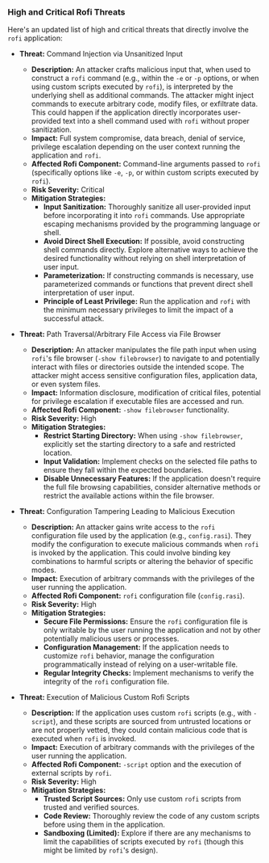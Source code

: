 ### High and Critical Rofi Threats

Here's an updated list of high and critical threats that directly involve the `rofi` application:

*   **Threat:** Command Injection via Unsanitized Input
    *   **Description:** An attacker crafts malicious input that, when used to construct a `rofi` command (e.g., within the `-e` or `-p` options, or when using custom scripts executed by `rofi`), is interpreted by the underlying shell as additional commands. The attacker might inject commands to execute arbitrary code, modify files, or exfiltrate data. This could happen if the application directly incorporates user-provided text into a shell command used with `rofi` without proper sanitization.
    *   **Impact:** Full system compromise, data breach, denial of service, privilege escalation depending on the user context running the application and `rofi`.
    *   **Affected Rofi Component:** Command-line arguments passed to `rofi` (specifically options like `-e`, `-p`, or within custom scripts executed by `rofi`).
    *   **Risk Severity:** Critical
    *   **Mitigation Strategies:**
        *   **Input Sanitization:**  Thoroughly sanitize all user-provided input before incorporating it into `rofi` commands. Use appropriate escaping mechanisms provided by the programming language or shell.
        *   **Avoid Direct Shell Execution:** If possible, avoid constructing shell commands directly. Explore alternative ways to achieve the desired functionality without relying on shell interpretation of user input.
        *   **Parameterization:** If constructing commands is necessary, use parameterized commands or functions that prevent direct shell interpretation of user input.
        *   **Principle of Least Privilege:** Run the application and `rofi` with the minimum necessary privileges to limit the impact of a successful attack.

*   **Threat:** Path Traversal/Arbitrary File Access via File Browser
    *   **Description:** An attacker manipulates the file path input when using `rofi`'s file browser (`-show filebrowser`) to navigate to and potentially interact with files or directories outside the intended scope. The attacker might access sensitive configuration files, application data, or even system files.
    *   **Impact:** Information disclosure, modification of critical files, potential for privilege escalation if executable files are accessed and run.
    *   **Affected Rofi Component:** `-show filebrowser` functionality.
    *   **Risk Severity:** High
    *   **Mitigation Strategies:**
        *   **Restrict Starting Directory:** When using `-show filebrowser`, explicitly set the starting directory to a safe and restricted location.
        *   **Input Validation:** Implement checks on the selected file paths to ensure they fall within the expected boundaries.
        *   **Disable Unnecessary Features:** If the application doesn't require the full file browsing capabilities, consider alternative methods or restrict the available actions within the file browser.

*   **Threat:** Configuration Tampering Leading to Malicious Execution
    *   **Description:** An attacker gains write access to the `rofi` configuration file used by the application (e.g., `config.rasi`). They modify the configuration to execute malicious commands when `rofi` is invoked by the application. This could involve binding key combinations to harmful scripts or altering the behavior of specific modes.
    *   **Impact:** Execution of arbitrary commands with the privileges of the user running the application.
    *   **Affected Rofi Component:** `rofi` configuration file (`config.rasi`).
    *   **Risk Severity:** High
    *   **Mitigation Strategies:**
        *   **Secure File Permissions:** Ensure the `rofi` configuration file is only writable by the user running the application and not by other potentially malicious users or processes.
        *   **Configuration Management:**  If the application needs to customize `rofi` behavior, manage the configuration programmatically instead of relying on a user-writable file.
        *   **Regular Integrity Checks:** Implement mechanisms to verify the integrity of the `rofi` configuration file.

*   **Threat:** Execution of Malicious Custom Rofi Scripts
    *   **Description:** If the application uses custom `rofi` scripts (e.g., with `-script`), and these scripts are sourced from untrusted locations or are not properly vetted, they could contain malicious code that is executed when `rofi` is invoked.
    *   **Impact:** Execution of arbitrary commands with the privileges of the user running the application.
    *   **Affected Rofi Component:** `-script` option and the execution of external scripts by `rofi`.
    *   **Risk Severity:** High
    *   **Mitigation Strategies:**
        *   **Trusted Script Sources:** Only use custom `rofi` scripts from trusted and verified sources.
        *   **Code Review:**  Thoroughly review the code of any custom scripts before using them in the application.
        *   **Sandboxing (Limited):** Explore if there are any mechanisms to limit the capabilities of scripts executed by `rofi` (though this might be limited by `rofi`'s design).